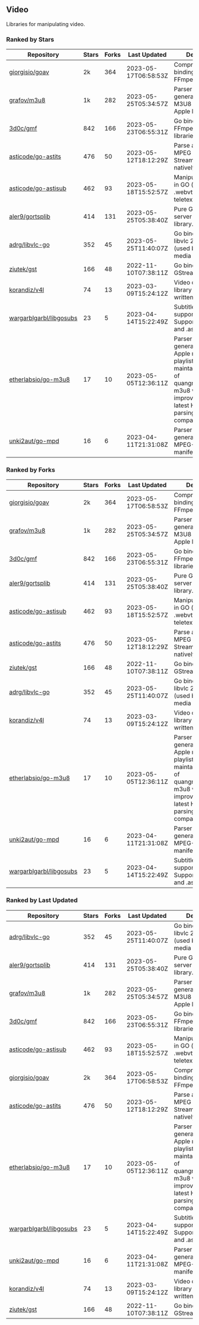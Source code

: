 ## Video

Libraries for manipulating video.

### Ranked by Stars

| Repository | Stars | Forks | Last Updated | Description | 
|------------|-------|-------|--------------|-------------|
| [giorgisio/goav](https://github.com/giorgisio/goav) | 2k | 364 | 2023-05-17T06:58:53Z |  Comprehensive Go bindings for FFmpeg. |
| [grafov/m3u8](https://github.com/grafov/m3u8) | 1k | 282 | 2023-05-25T05:34:57Z |  Parser and generator library of M3U8 playlists for Apple HLS. |
| [3d0c/gmf](https://github.com/3d0c/gmf) | 842 | 166 | 2023-05-23T06:55:31Z |  Go bindings for FFmpeg av\* libraries. |
| [asticode/go-astits](https://github.com/asticode/go-astits) | 476 | 50 | 2023-05-12T18:12:29Z |  Parse and demux MPEG Transport Streams (.ts) natively in GO. |
| [asticode/go-astisub](https://github.com/asticode/go-astisub) | 462 | 93 | 2023-05-18T15:52:57Z |  Manipulate subtitles in GO (.srt, .stl, .ttml, .webvtt, .ssa/.ass, teletext, .smi, etc.). |
| [aler9/gortsplib](https://github.com/aler9/gortsplib) | 414 | 131 | 2023-05-25T05:38:40Z |  Pure Go RTSP server and client library. |
| [adrg/libvlc-go](https://github.com/adrg/libvlc-go) | 352 | 45 | 2023-05-25T11:40:07Z |  Go bindings for libvlc 2.X/3.X/4.X (used by the VLC media player). |
| [ziutek/gst](https://github.com/ziutek/gst) | 166 | 48 | 2022-11-10T07:38:11Z |  Go bindings for GStreamer. |
| [korandiz/v4l](https://github.com/korandiz/v4l) | 74 | 13 | 2023-03-09T15:24:12Z |  Video capture library for Linux, written in Go. |
| [wargarblgarbl/libgosubs](https://github.com/wargarblgarbl/libgosubs) | 23 | 5 | 2023-04-14T15:22:49Z |  Subtitle format support for go. Supports .srt, .ttml, and .ass. |
| [etherlabsio/go-m3u8](https://github.com/etherlabsio/go-m3u8) | 17 | 10 | 2023-05-05T12:36:11Z |  Parser and generator library for Apple m3u8 playlists. Actively maintained version of quangngotan95/go-m3u8 with improvements and latest HLS playlist parsing compatibility. |
| [unki2aut/go-mpd](https://github.com/unki2aut/go-mpd) | 16 | 6 | 2023-04-11T21:31:08Z |  Parser and generator library for MPEG-DASH manifest files. |

### Ranked by Forks

| Repository | Stars | Forks | Last Updated | Description | 
|------------|-------|-------|--------------|-------------|
| [giorgisio/goav](https://github.com/giorgisio/goav) | 2k | 364 | 2023-05-17T06:58:53Z |  Comprehensive Go bindings for FFmpeg. |
| [grafov/m3u8](https://github.com/grafov/m3u8) | 1k | 282 | 2023-05-25T05:34:57Z |  Parser and generator library of M3U8 playlists for Apple HLS. |
| [3d0c/gmf](https://github.com/3d0c/gmf) | 842 | 166 | 2023-05-23T06:55:31Z |  Go bindings for FFmpeg av\* libraries. |
| [aler9/gortsplib](https://github.com/aler9/gortsplib) | 414 | 131 | 2023-05-25T05:38:40Z |  Pure Go RTSP server and client library. |
| [asticode/go-astisub](https://github.com/asticode/go-astisub) | 462 | 93 | 2023-05-18T15:52:57Z |  Manipulate subtitles in GO (.srt, .stl, .ttml, .webvtt, .ssa/.ass, teletext, .smi, etc.). |
| [asticode/go-astits](https://github.com/asticode/go-astits) | 476 | 50 | 2023-05-12T18:12:29Z |  Parse and demux MPEG Transport Streams (.ts) natively in GO. |
| [ziutek/gst](https://github.com/ziutek/gst) | 166 | 48 | 2022-11-10T07:38:11Z |  Go bindings for GStreamer. |
| [adrg/libvlc-go](https://github.com/adrg/libvlc-go) | 352 | 45 | 2023-05-25T11:40:07Z |  Go bindings for libvlc 2.X/3.X/4.X (used by the VLC media player). |
| [korandiz/v4l](https://github.com/korandiz/v4l) | 74 | 13 | 2023-03-09T15:24:12Z |  Video capture library for Linux, written in Go. |
| [etherlabsio/go-m3u8](https://github.com/etherlabsio/go-m3u8) | 17 | 10 | 2023-05-05T12:36:11Z |  Parser and generator library for Apple m3u8 playlists. Actively maintained version of quangngotan95/go-m3u8 with improvements and latest HLS playlist parsing compatibility. |
| [unki2aut/go-mpd](https://github.com/unki2aut/go-mpd) | 16 | 6 | 2023-04-11T21:31:08Z |  Parser and generator library for MPEG-DASH manifest files. |
| [wargarblgarbl/libgosubs](https://github.com/wargarblgarbl/libgosubs) | 23 | 5 | 2023-04-14T15:22:49Z |  Subtitle format support for go. Supports .srt, .ttml, and .ass. |

### Ranked by Last Updated

| Repository | Stars | Forks | Last Updated | Description | 
|------------|-------|-------|--------------|-------------|
| [adrg/libvlc-go](https://github.com/adrg/libvlc-go) | 352 | 45 | 2023-05-25T11:40:07Z |  Go bindings for libvlc 2.X/3.X/4.X (used by the VLC media player). |
| [aler9/gortsplib](https://github.com/aler9/gortsplib) | 414 | 131 | 2023-05-25T05:38:40Z |  Pure Go RTSP server and client library. |
| [grafov/m3u8](https://github.com/grafov/m3u8) | 1k | 282 | 2023-05-25T05:34:57Z |  Parser and generator library of M3U8 playlists for Apple HLS. |
| [3d0c/gmf](https://github.com/3d0c/gmf) | 842 | 166 | 2023-05-23T06:55:31Z |  Go bindings for FFmpeg av\* libraries. |
| [asticode/go-astisub](https://github.com/asticode/go-astisub) | 462 | 93 | 2023-05-18T15:52:57Z |  Manipulate subtitles in GO (.srt, .stl, .ttml, .webvtt, .ssa/.ass, teletext, .smi, etc.). |
| [giorgisio/goav](https://github.com/giorgisio/goav) | 2k | 364 | 2023-05-17T06:58:53Z |  Comprehensive Go bindings for FFmpeg. |
| [asticode/go-astits](https://github.com/asticode/go-astits) | 476 | 50 | 2023-05-12T18:12:29Z |  Parse and demux MPEG Transport Streams (.ts) natively in GO. |
| [etherlabsio/go-m3u8](https://github.com/etherlabsio/go-m3u8) | 17 | 10 | 2023-05-05T12:36:11Z |  Parser and generator library for Apple m3u8 playlists. Actively maintained version of quangngotan95/go-m3u8 with improvements and latest HLS playlist parsing compatibility. |
| [wargarblgarbl/libgosubs](https://github.com/wargarblgarbl/libgosubs) | 23 | 5 | 2023-04-14T15:22:49Z |  Subtitle format support for go. Supports .srt, .ttml, and .ass. |
| [unki2aut/go-mpd](https://github.com/unki2aut/go-mpd) | 16 | 6 | 2023-04-11T21:31:08Z |  Parser and generator library for MPEG-DASH manifest files. |
| [korandiz/v4l](https://github.com/korandiz/v4l) | 74 | 13 | 2023-03-09T15:24:12Z |  Video capture library for Linux, written in Go. |
| [ziutek/gst](https://github.com/ziutek/gst) | 166 | 48 | 2022-11-10T07:38:11Z |  Go bindings for GStreamer. |


